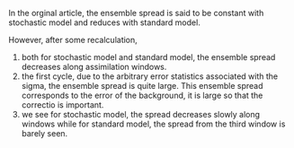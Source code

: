 In the orginal article, the ensemble spread is said to be constant with stochastic model and reduces with standard model. 

However, after some recalculation, 
1. both for stochastic model and standard model, the ensemble spread decreases along assimilation windows. 
2. the first cycle, due to the arbitrary error statistics associated with the sigma, the ensemble spread is quite large. This ensemble spread corresponds to the error of the background, it is large so that the correctio is important. 
3. we see for stochastic model, the spread decreases slowly along windows while for standard model, the spread from the third window is barely seen.